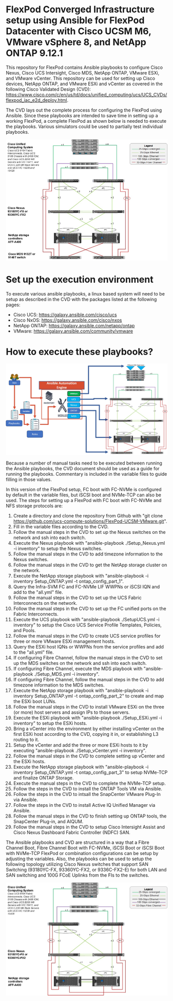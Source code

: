 

# FlexPod Converged Infrastructure setup using Ansible for FlexPod Datacenter with Cisco UCSM M6, VMware vSphere 8, and NetApp ONTAP 9.12.1

This repository for FlexPod contains Ansible playbooks to configure Cisco Nexus, Cisco UCS Intersight, Cisco MDS, NetApp ONTAP, VMware ESXi, and VMware vCenter. This repository can be used for setting up Cisco devices, NetApp ONTAP, and VMware ESXi and vCenter as covered in the following Cisco Validated Design (CVD): https://www.cisco.com/c/en/us/td/docs/unified_computing/ucs/UCS_CVDs/flexpod_iac_e2d_deploy.html.

The CVD lays out the complete process for configuring the FlexPod using Ansible. Since these playbooks are intended to save time in setting up a working FlexPod, a complete FlexPod as shown below is needed to execute the playbooks. Various simulators could be used to partially test individual playbooks.

![block-diagram](https://github.com/ucs-compute-solutions/FlexPod-UCSM-VMware/blob/main/ReadmePics/Main-Topology.jpg)  

# Set up the execution environment

To execute various ansible playbooks, a linux based system will need to be setup as described in the CVD with the packages listed at the following pages:

- Cisco UCS: https://galaxy.ansible.com/cisco/ucs
- Cisco NxOS: https://galaxy.ansible.com/cisco/nxos
- NetApp ONTAP: https://galaxy.ansible.com/netapp/ontap
- VMware: https://galaxy.ansible.com/community/vmware

# How to execute these playbooks?

![block-diagram](https://github.com/ucs-compute-solutions/FlexPod-UCSM-VMware/blob/main/ReadmePics/Ansible-Order.jpg)

Because a number of manual tasks need to be executed between running the Ansible playbooks, the CVD document should be used as a guide for running the playbooks. Commentary is included in the variable files to guide filling in those values.

In this version of the FlexPod setup, FC boot with FC-NVMe is configured by default in the variable files, but iSCSI boot and NVMe-TCP can also be used.
The steps for setting up a FlexPod with FC boot with FC-NVMe and NFS storage protocols are:

1.  Create a directory and clone the repository from Github with "git clone https://github.com/ucs-compute-solutions/FlexPod-UCSM-VMware.git".
2.  Fill in the variable files according to the CVD.
3.  Follow the manual steps in the CVD to set up the Nexus switches on the network and ssh into each switch.
4.  Execute the Nexus playbook with "ansible-playbook ./Setup_Nexus.yml -i inventory" to setup the Nexus switches.
5.  Follow the manual steps in the CVD to add timezone information to the Nexus switches.
6.  Follow the manual steps in the CVD to get the NetApp storage cluster on the network.
7.  Execute the NetApp storage playbook with "ansible-playbook -i inventory Setup_ONTAP.yml -t ontap_config_part_1".
8.  Query the Infra-SVM FC and FC-NVMe LIF WWPNs or iSCSI IQN and add to the "all.yml" file.
9.  Follow the manual steps in the CVD to set up the UCS Fabric Interconnects on the network.
10.  Follow the manual steps in the CVD to set up the FC unified ports on the Fabric Interconnects.
11.  Execute the UCS playbook with "ansible-playbook ./SetupUCS.yml -i inventory" to setup the Cisco UCS Service Profile Templates, Policies, and Pools.
12.  Follow the manual steps in the CVD to create UCS service profiles for three or more VMware ESXi management hosts.
13.  Query the ESXi host IQNs or WWPNs from the service profiles and add to the "all.yml" file.
14.  If configuring Fibre Channel, follow the manual steps in the CVD to set up the MDS switches on the network and ssh into each switch.
15.  If configuring Fibre Channel, execute the MDS playbook with "ansible-playbook ./Setup_MDS.yml -i inventory".
16.  If configuring Fibre Channel, follow the manual steps in the CVD to add timezone information to the MDS switches. 
17.  Execute the NetApp storage playbook with "ansible-playbook -i inventory Setup_ONTAP.yml -t ontap_config_part_2" to create and map the ESXi boot LUNs.
18.  Follow the manual steps in the CVD to install VMware ESXi on the three (or more) host servers and assign IPs to those servers.
19.  Execute the ESXi playbook with "ansible-playbook ./Setup_ESXi.yml -i inventory" to setup the ESXi hosts.
20.  Bring a vCenter into the environment by either installing vCenter on the first ESXi host according to the CVD, copying it in, or establishing L3 routing to it.
21.  Setup the vCenter and add the three or more ESXi hosts to it by executing "ansible-playbook ./Setup_vCenter.yml -i inventory".
22.  Follow the manual steps in the CVD to complete setting up vCenter and the ESXi hosts.
23.  Execute the NetApp storage playbook with "ansible-playbook -i inventory Setup_ONTAP.yml -t ontap_config_part_3" to setup NVMe-TCP and finalize ONTAP Storage.
24.  Execute the manual steps in the CVD to complete the NVMe-TCP setup.
25.  Follow the steps in the CVD to install the ONTAP Tools VM via Ansible.
26.  Follow the steps in the CVD to intsall the SnapCenter VMware Plug-In via Ansible.
27.  Follow the steps in the CVD to install Active IQ Unified Manager via Ansible.
28.  Follow the manual steps in the CVD to finish setting up ONTAP tools, the SnapCenter Plug-in, and AIQUM.
29.  Follow the manual steps in the CVD to setup Cisco Intersight Assist and Cisco Nexus Dashboard Fabric Controller (NDFC) SAN.

The Ansible playbooks and CVD are structured in a way that a Fibre Channel Boot, Fibre Channel Boot with FC-NVMe, iSCSI Boot or iSCSI Boot with NVMe-TCP FlexPod or combination configurations can be setup by adjusting the variables. Also, the playbooks can be used to setup the following topology utilizing Cisco Nexus switches that support SAN Switching (93180YC-FX, 93360YC-FX2, or 9336C-FX2-E) for both LAN and SAN switching and 100G FCoE Uplinks from the FIs to the switches.

![block-diagram](https://github.com/ucs-compute-solutions/FlexPod-UCSM-VMware/blob/main/ReadmePics/NexusSAN-Topology.jpg)


